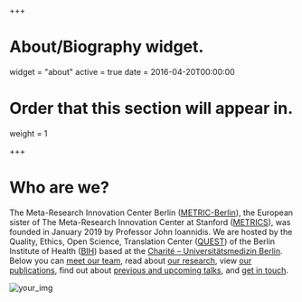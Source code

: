 +++
# About/Biography widget.
widget = "about"
active = true
date = 2016-04-20T00:00:00

# Order that this section will appear in.
weight = 1
 
+++

# Who are we?

The Meta-Research Innovation Center Berlin (<a href="#">METRIC-Berlin</a>), the European sister of The Meta-Research Innovation Center at Stanford (<a href="https://metrics.stanford.edu/" target ="_blank">METRICS</a>), was founded in January 2019 by Professor John Ioannidis. We are hosted by the Quality, Ethics, Open Science, Translation Center (<a href="https://www.bihealth.org/en/quest-center/mission-approaches/" target ="_blank">QUEST</a>) of the Berlin Institute of Health (<a href="https://www.bihealth.org/en/" target="_blank">BIH</a>) based at the <a href="https://www.charite.de/en/">Charité – Universitätsmedizin Berlin</a>. Below you can <a href="#team">meet our team</a>, read about <a href="#research">our research</a>, view <a href="/publication/">our publications</a>, find out about <a href="#talks">previous and upcoming talks</a>, and <a href="#contact">get in touch</a>.

![your_img](/img/meta_centers.png#center)